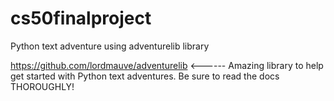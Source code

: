 # cs50finalproject
Python text adventure using adventurelib library


https://github.com/lordmauve/adventurelib <------ Amazing library to help get started with Python text adventures. Be sure to read the docs
THOROUGHLY! 

